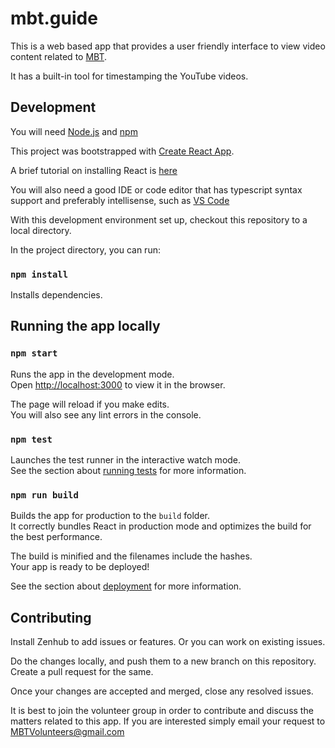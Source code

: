 # mbt.guide

This is a web based app that provides a user friendly interface to view video content related to [MBT](http://my-big-toe.com).

It has a built-in tool for timestamping the YouTube videos.

## Development

You will need [Node.js](https://nodejs.org/en/) and [npm](https://docs.npmjs.com/downloading-and-installing-node-js-and-npm)

This project was bootstrapped with [Create React App](https://github.com/facebook/create-react-app).

A brief tutorial on installing React is [here](https://www.freecodecamp.org/news/install-react-with-create-react-app/)

You will also need a good IDE or code editor that has typescript syntax support and preferably intellisense, such as [VS Code](https://code.visualstudio.com/download)

With this development environment set up, checkout this repository to a local directory.

In the project directory, you can run:

### `npm install`

Installs dependencies.

## Running the app locally

### `npm start`

Runs the app in the development mode.<br>
Open [http://localhost:3000](http://localhost:3000) to view it in the browser.

The page will reload if you make edits.<br>
You will also see any lint errors in the console.

### `npm test`

Launches the test runner in the interactive watch mode.<br>
See the section about [running tests](https://facebook.github.io/create-react-app/docs/running-tests) for more information.

### `npm run build`

Builds the app for production to the `build` folder.<br>
It correctly bundles React in production mode and optimizes the build for the best performance.

The build is minified and the filenames include the hashes.<br>
Your app is ready to be deployed!

See the section about [deployment](https://facebook.github.io/create-react-app/docs/deployment) for more information.

## Contributing

Install Zenhub to add issues or features. Or you can work on existing issues.

Do the changes locally, and push them to a new branch on this repository. Create a pull request for the same.

Once your changes are accepted and merged, close any resolved issues.

It is best to join the volunteer group in order to contribute and discuss the matters related to this app. If you are interested simply email your request to MBTVolunteers@gmail.com
